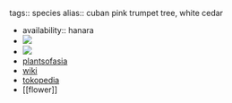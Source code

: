 tags:: species
alias:: cuban pink trumpet tree, white cedar

- availability:: hanara
- ![](https://peach-geographical-bat-397.mypinata.cloud/ipfs/QmeePHWnUcFmQ9CpLddViCMwSUoDY4KVGTicbEiXioRz3S)
- ![](https://peach-geographical-bat-397.mypinata.cloud/ipfs/QmbRsSz9Me2YsD6NMGXfAKb8deETHYMQyDukL5SJECB1oU)
- [plantsofasia](http://www.plantsofasia.com/index/tabebuia_pallida/0-349)
- [wiki](https://en.wikipedia.org/wiki/Tabebuia_pallida)
- [tokopedia](https://www.tokopedia.com/hanaranurseries/tabebuia-pallida-bunga-pink-daun-kecil-pohon-instan-instant-tree?extParam=ivf%3Dfalse%26src%3Dsearch)
- [[flower]]